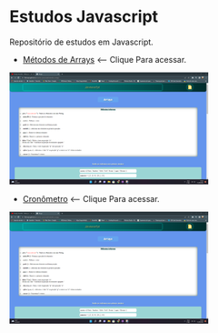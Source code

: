 # Estudos Javascript

Repositório de estudos em Javascript.

- <a href="https://lfalvespe.github.io/estudos-javascript/metodos-arrays/">Métodos de Arrays</a>
<-- Clique Para acessar.
 <img src="prints/metodos-arrays.png" width="350"> 

- <a href="https://lfalvespe.github.io/estudos-javascript/cronometro/">Cronômetro</a>
<-- Clique Para acessar.
 <img src="prints/metodos-arrays.png" width="350">
 
